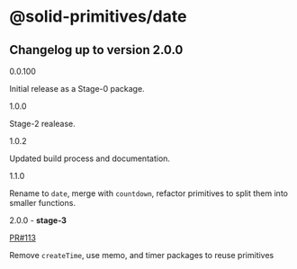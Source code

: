 # @solid-primitives/date

## Changelog up to version 2.0.0

0.0.100

Initial release as a Stage-0 package.

1.0.0

Stage-2 realease.

1.0.2

Updated build process and documentation.

1.1.0

Rename to `date`, merge with `countdown`, refactor primitives to split them into smaller functions.

2.0.0 - **stage-3**

[PR#113](https://github.com/solidjs-community/solid-primitives/pull/113)

Remove `createTime`, use memo, and timer packages to reuse primitives
